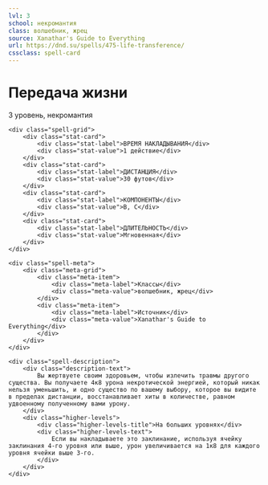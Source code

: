 ```yaml
---
lvl: 3
school: некромантия
class: волшебник, жрец
source: Xanathar's Guide to Everything
url: https://dnd.su/spells/475-life-transference/
cssclass: spell-card
---
```


<div class="spell-container">
    <div class="spell-header">
        <h1 class="spell-name">Передача жизни</h1>
        <div class="spell-level">3 уровень, некромантия</div>
    </div>
    
    <div class="spell-grid">
        <div class="stat-card">
            <div class="stat-label">ВРЕМЯ НАКЛАДЫВАНИЯ</div>
            <div class="stat-value">1 действие</div>
        </div>
        <div class="stat-card">
            <div class="stat-label">ДИСТАНЦИЯ</div>
            <div class="stat-value">30 футов</div>
        </div>
        <div class="stat-card">
            <div class="stat-label">КОМПОНЕНТЫ</div>
            <div class="stat-value">В, С</div>
        </div>
        <div class="stat-card">
            <div class="stat-label">ДЛИТЕЛЬНОСТЬ</div>
            <div class="stat-value">Мгновенная</div>
        </div>
    </div>
    
    <div class="spell-meta">
        <div class="meta-grid">
            <div class="meta-item">
                <div class="meta-label">Классы</div>
                <div class="meta-value">волшебник, жрец</div>
            </div>
            <div class="meta-item">
                <div class="meta-label">Источник</div>
                <div class="meta-value">Xanathar's Guide to Everything</div>
            </div>
        </div>
    </div>
    
    <div class="spell-description">
        <div class="description-text">
            Вы жертвуете своим здоровьем, чтобы излечить травмы другого существа. Вы получаете 4к8 урона некротической энергией, который никак нельзя уменьшить, и одно существо по вашему выбору, которое вы видите в пределах дистанции, восстанавливает хиты в количестве, равном удвоенному полученному вами урону.
        </div>
        <div class="higher-levels">
            <div class="higher-levels-title">На больших уровнях</div>
            <div class="higher-levels-text">
                Если вы накладываете это заклинание, используя ячейку заклинания 4-го уровня или выше, урон увеличивается на 1к8 для каждого уровня ячейки выше 3-го.
            </div>
        </div>
    </div>
</div>